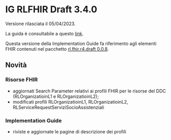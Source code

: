 # IG RLFHIR Draft 3.4.0

Versione rilasciata il 05/04/2023. 

La guida è consultabile a questo [link](https://simplifier.net/guide/ig-rlfhir-draft?version=3.4.0).

Questa versione della Implementation Guide fa riferimento agli elementi FHIR contenuti nel pacchetto [rl.fhir.r4.draft 0.0.8](https://simplifier.net/packages/rl.fhir.r4.draft/0.0.8).

## Novità
### Risorse FHIR
- aggiornati Search Parameter relativi ai profili FHIR per le risorse del DDC (RLOrganizatioinL1 e RLOrganizatioinL2);
- modificati profili RLOrganizatioinL1, RLOrganizatioinL2, RLServiceRequestServiziSocioAssistenziali

### Implementation Guide
- riviste e aggiornate le pagine di descrizione dei profili